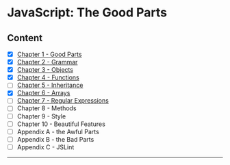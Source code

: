 # JavaScript: The Good Parts

## Content

- [x]  [Chapter 1 - Good Parts](./chapters/1_Good_Parts.md)
- [x]  [Chapter 2 -  Grammar](./chapters/2_Grammar.md)
- [x]  [Chapter 3 - Objects](./chapters/3_Objects.md)
- [x]  [Chapter 4 - Functions](./chapters/4_Functions.md)
- [ ]  [Chapter 5 - Inheritance](./chapters/5_Inheritance.md)
- [x]  [Chapter 6 - Arrays](./chapters/6_Arrays.md)
- [ ]  [Chapter 7 - Regular Expressions](./chapters/7_Regular_Expressions.md)
- [ ]  Chapter 8 - Methods
- [ ]  Chapter 9 - Style
- [ ]  Chapter 10 - Beautiful Features
- [ ]  Appendix A - the Awful Parts
- [ ]  Appendix B - the Bad Parts
- [ ]  Appendix C - JSLint

---
